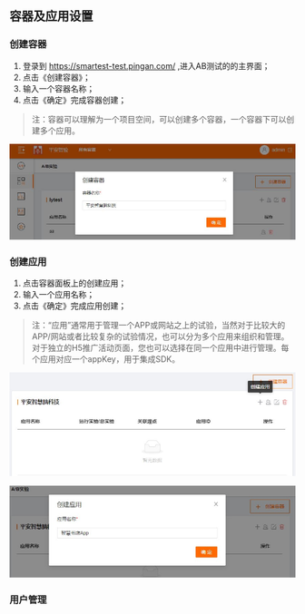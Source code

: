 ## 容器及应用设置

### 创建容器

  1. 登录到 https://smartest-test.pingan.com/ ,进入AB测试的的主界面；
  2. 点击《创建容器》；
  3. 输入一个容器名称；
  4. 点击《确定》完成容器创建；
  
  > 注：容器可以理解为一个项目空间，可以创建多个容器，一个容器下可以创建多个应用。

  ![创建容器](create_container.JPG)

### 创建应用
  1. 点击容器面板上的创建应用；
  2. 输入一个应用名称；
  3. 点击《确定》完成应用创建；
  
  > 注：“应用”通常用于管理一个APP或网站之上的试验，当然对于比较大的APP/网站或者比较复杂的试验情况，也可以分为多个应用来组织和管理。对于独立的H5推广活动页面，您也可以选择在同一个应用中进行管理。每个应用对应一个appKey，用于集成SDK。
  
   ![创建应用](create_app.jpg)
  
   ![输入应用名称](create_app_name.jpg)

### 用户管理
